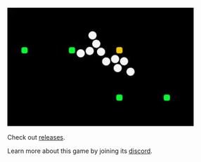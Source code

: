![Preview](preview.gif)

Check out [releases](https://github.com/valkyrienyanko/Survivor/releases).

Learn more about this game by joining its [discord](https://discord.gg/6qVaeaN).
